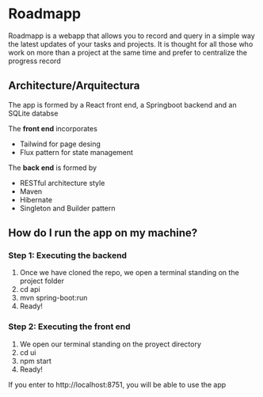 # Roadmapp
Roadmapp is a webapp that allows you to record and query in a simple way the latest updates of your tasks and projects. It is thought for all those who work on more than a project at the same time and prefer to centralize the progress record

## Architecture/Arquitectura
The app is formed by a React front end, a Springboot backend and an SQLite databse

The **front end** incorporates
* Tailwind for page desing
* Flux pattern for state management

The **back end** is formed by
* RESTful architecture style
* Maven
* Hibernate
* Singleton and Builder pattern

## How do I run the app on my machine?

### Step 1: Executing the backend

1. Once we have cloned the repo, we open a terminal standing on the project folder
2. cd api
3. mvn spring-boot:run
4. Ready!

### Step 2: Executing the front end
1. We open our terminal standing on the proyect directory
2. cd ui
3. npm start
4. Ready!

If you enter to http://localhost:8751, you will be able to use the app
